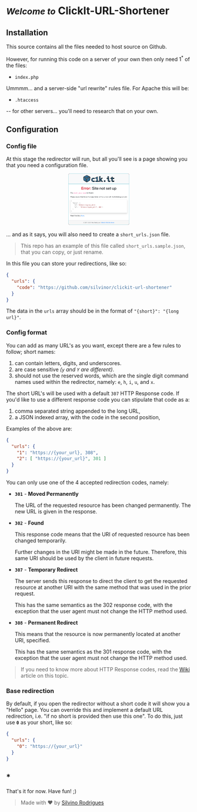 # *<small>Welcome to</small>* ClickIt-URL-Shortener

## Installation

This source contains all the files needed to host source on Github.

However, for running this code on a server of your own then only need 1<sup>*</sup> of the files:

- `index.php`

Ummmm... and a server-side "url rewrite" rules file.  For Apache this will be:

- `.htaccess`

-- for other servers... you'll need to research that on your own.


## Configuration

### Config file

At this stage the redirector will run, but all you'll see is a page showing you that you need a configuration file.

<center><img src="assets/img/tut-01.png" width="33%" height="33%"></center>

... and as it says, you will also need to create a `short_urls.json` file.

> This repo has an example of this file called `short_urls.sample.json`, that you can copy, or just rename.

In this file you can store your redirections, like so:

```json
{
  "urls": {
    "code": "https://github.com/silvinor/clickit-url-shortener"
  }
}
```

The data in the `urls` array should be in the format of `"{short}": "{long url}"`.

### Config format

You can add as many URL's as you want, except there are a few rules to follow; short names:

1. can contain letters, digits, and underscores.
2. are case sensitive *(`y` and `Y` are different)*.
3. should not use the reserved words, which are the single digit command names used within the redirector, namely: `e`, `h`, `i`, `u`, and `x`.

The short URL's will be used with a default `307` HTTP Response code.  If you'd like to use a different response code you can stipulate that code as a:
1. comma separated string appended to the long URL,
2. a JSON indexed array, with the code in the second position,

Examples of the above are:

```json
{
  "urls": {
    "1": "https://{your_url}, 308",
    "2": [ "https://{your_url}", 301 ]
  }
}
```

You can only use one of the 4 accepted redirection codes, namely:

- **`301`** - **Moved Permanently**

    The URL of the requested resource has been changed permanently. The new URL is given in the response.

- **`302`** - **Found**

    This response code means that the URI of requested resource has been changed temporarily.

    Further changes in the URI might be made in the future. Therefore, this same URI should be used by the client in future requests.

- **`307`** - **Temporary Redirect**

    The server sends this response to direct the client to get the requested resource at another URI with the same method that was used in the prior request.

    This has the same semantics as the 302 response code, with the exception that the user agent must not change the HTTP method used.

- **`308`** - **Permanent Redirect**

    This means that the resource is now permanently located at another URI, specified.

    This has the same semantics as the 301 response code, with the exception that the user agent must not change the HTTP method used.

> If you need to know more about HTTP Response codes, read the [Wiki](https://en.wikipedia.org/wiki/List_of_HTTP_status_codes#3xx_redirection) article on this topic.

### Base redirection

By default, if you open the redirector without a short code it will show you a "Hello" page.  You can override this and implement a default URL redirection, i.e. "if no short is provided then use this one".  To do this, just use **`0`** as your short, like so:

```json
{
  "urls": {
    "0": "https://{your_url}"
  }
}
```


## *

That's it for now.  Have fun!  ;)

> Made with &#x2665; by [Silvino Rodrigues](https://github.com/silvinor)
